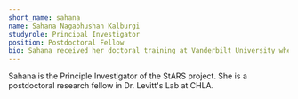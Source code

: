 ```yaml
---
short_name: sahana
name: Sahana Nagabhushan Kalburgi
studyrole: Principal Investigator
position: Postdoctoral Fellow
bio: Sahana received her doctoral training at Vanderbilt University where she studied brain activity in children with autism. She is interested in developing biomarkers to aid in early identification of autism in infants at risk. She lives in Los Angeles and loves teaching her dog new tricks.
---
```


Sahana is the Principle Investigator of the StARS project. She is a postdoctoral research fellow in Dr. Levitt's Lab at CHLA. 
